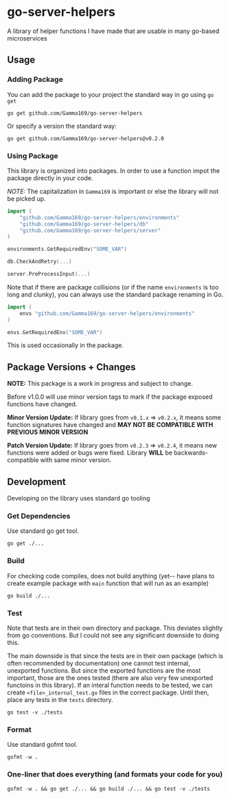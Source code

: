# go-server-helpers

A library of helper functions I have made that are usable in many go-based microservices

## Usage

### Adding Package

You can add the package to your project the standard way in go using `go get`

```Shell
go get github.com/Gamma169/go-server-helpers
```

Or specify a version the standard way:

```Shell
go get github.com/Gamma169/go-server-helpers@v0.2.0
```

### Using Package

This library is organized into packages.  In order to use a function impot the package directly in your code.

*NOTE:* The capitalization in `Gamma169` is important or else the library will not be picked up.
```Go
import (
	"github.com/Gamma169/go-server-helpers/environments"
	"github.com/Gamma169/go-server-helpers/db"
	"github.com/Gamma169/go-server-helpers/server"
)

environments.GetRequiredEnv("SOME_VAR")

db.CheckAndRetry(...)

server.PreProcessInput(...)
```

Note that if there are package collisions (or if the name `environments` is too long and clunky), you can always use the standard package renaming in Go.

```Go
import (
	envs "github.com/Gamma169/go-server-helpers/environments"
)

envs.GetRequiredEnv("SOME_VAR")
```

This is used occasionally in the package.

## Package Versions + Changes

**NOTE:**  This package is a work in progress and subject to change.

Before v1.0.0 will use minor version tags to mark if the package exposed functions have changed.

**Minor Version Update:** If library goes from `v0.1.x` => `v0.2.x`, it means some function signatures have changed and **MAY NOT BE COMPATIBLE WITH PREVIOUS MINOR VERSION**

**Patch Version Update:** If library goes from `v0.2.3` => `v0.2.4`, it means new functions were added or bugs were fixed.  Library **WILL** be backwards-compatible with same minor version.


## Development

Developing on the library uses standard go tooling

### Get Dependencies
Use standard go get tool.
```Shell
go get ./...
```

### Build
For checking code compiles, does not build anything (yet-- have plans to create example package with `main` function that will run as an example)

```Shell
go build ./...
```

### Test
Note that tests are in their own directory and package.  This deviates slightly from go conventions.  But I could not see any significant downside to doing this.  

The main downside is that since the tests are in their own package (which is often recommended by documentation) one cannot test internal, unexported functions.  But since the exported functions are the most important, those are the ones tested (there are also very few unexported functoins in this library).  If an interal function needs to be tested, we can create `<file>_internal_test.go` files in the correct package.  Until then, place any tests in the `tests` directory.

```Shell
go test -v ./tests
```

### Format
Use standard gofmt tool.
```Shell
gofmt -w .
```

### One-liner that does everything (and formats your code for you)

```Shell
gofmt -w . && go get ./... && go build ./... && go test -v ./tests
```
